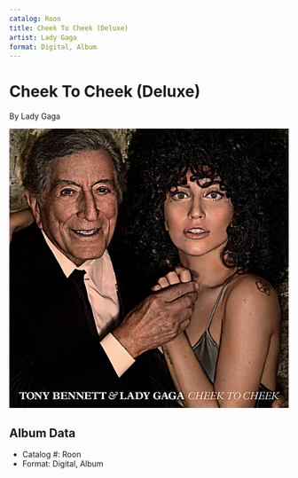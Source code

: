 ```yaml
---
catalog: Roon
title: Cheek To Cheek (Deluxe)
artist: Lady Gaga
format: Digital, Album
---
```


# Cheek To Cheek (Deluxe)

By Lady Gaga

![](../../assets/albumcovers/Lady_Gaga-Cheek_To_Cheek_Deluxe.png)

## Album Data

- Catalog #: Roon
- Format: Digital, Album

